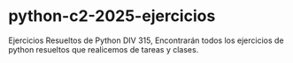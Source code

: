 # python-c2-2025-ejercicios
Ejercicios Resueltos de Python
DIV 315, Encontrarán todos los ejercicios de python resueltos que realicemos de tareas y clases. 
